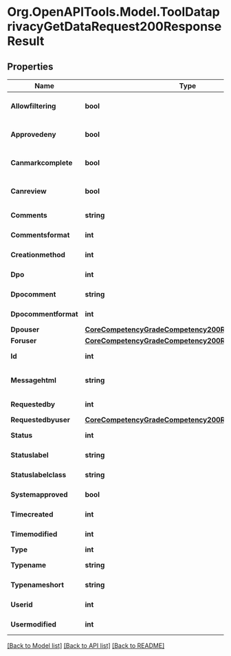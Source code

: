 # Org.OpenAPITools.Model.ToolDataprivacyGetDataRequest200ResponseResult

## Properties

Name | Type | Description | Notes
------------ | ------------- | ------------- | -------------
**Allowfiltering** | **bool** | allowfiltering | [optional] [default to false]
**Approvedeny** | **bool** | approvedeny | [optional] [default to false]
**Canmarkcomplete** | **bool** | canmarkcomplete | [optional] [default to false]
**Canreview** | **bool** | canreview | [optional] [default to false]
**Comments** | **string** | comments | [default to ""]
**Commentsformat** | **int** | commentsformat | [default to 2]
**Creationmethod** | **int** | creationmethod | [default to 0]
**Dpo** | **int** | dpo | [default to 0]
**Dpocomment** | **string** | dpocomment | [default to ""]
**Dpocommentformat** | **int** | dpocommentformat | [default to 2]
**Dpouser** | [**CoreCompetencyGradeCompetency200ResponseActionuser**](CoreCompetencyGradeCompetency200ResponseActionuser.md) |  | [optional] 
**Foruser** | [**CoreCompetencyGradeCompetency200ResponseActionuser**](CoreCompetencyGradeCompetency200ResponseActionuser.md) |  | 
**Id** | **int** | id | [default to 0]
**Messagehtml** | **string** | messagehtml | [optional] [default to "null"]
**Requestedby** | **int** | requestedby | [default to 0]
**Requestedbyuser** | [**CoreCompetencyGradeCompetency200ResponseActionuser**](CoreCompetencyGradeCompetency200ResponseActionuser.md) |  | [optional] 
**Status** | **int** | status | [default to 2]
**Statuslabel** | **string** | statuslabel | [default to "null"]
**Statuslabelclass** | **string** | statuslabelclass | [default to "null"]
**Systemapproved** | **bool** | systemapproved | [default to false]
**Timecreated** | **int** | timecreated | [default to 0]
**Timemodified** | **int** | timemodified | [default to 0]
**Type** | **int** | type | 
**Typename** | **string** | typename | [default to "null"]
**Typenameshort** | **string** | typenameshort | [default to "null"]
**Userid** | **int** | userid | [default to {}]
**Usermodified** | **int** | usermodified | [default to 0]

[[Back to Model list]](../README.md#documentation-for-models) [[Back to API list]](../README.md#documentation-for-api-endpoints) [[Back to README]](../README.md)

